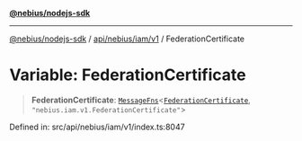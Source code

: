 [**@nebius/nodejs-sdk**](../../../../../README.md)

---

[@nebius/nodejs-sdk](../../../../../README.md) / [api/nebius/iam/v1](../README.md) / FederationCertificate

# Variable: FederationCertificate

> **FederationCertificate**: [`MessageFns`](../../../../../runtime/protos/core/interfaces/MessageFns.md)\<[`FederationCertificate`](../interfaces/FederationCertificate.md), `"nebius.iam.v1.FederationCertificate"`\>

Defined in: src/api/nebius/iam/v1/index.ts:8047
